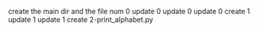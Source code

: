 create the main dir and the file num 0
update 0
update 0
update 0
create 1
update 1
update 1
create 2-print_alphabet.py
